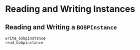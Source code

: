 # Reading and Writing Instances #

## Reading and Writing a `BOBPInstance` ##

```@docs
write_bobpinstance
read_bobpinstance
```
